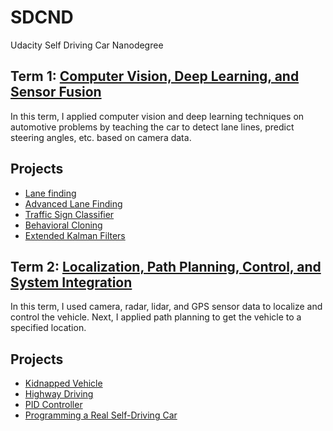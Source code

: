 # SDCND
Udacity Self Driving Car Nanodegree

## Term 1: [Computer Vision, Deep Learning, and Sensor Fusion][7]
In this term, I applied computer vision and deep learning techniques on automotive problems 
by teaching the car to detect lane lines, predict steering angles, etc. based on camera data.

## Projects
- [Lane finding][1] 
- [Advanced Lane Finding][2]
- [Traffic Sign Classifier][3]
- [Behavioral Cloning][4]
- [Extended Kalman Filters][5] 
 
[1]: https://github.com/jissac/SDCND/tree/master/Term1/Lane_Lines
[2]: https://github.com/jissac/SDCND/tree/master/Term1/Adv_Lane_Lines
[3]: https://github.com/jissac/SDCND/tree/master/Term1/Traffic_Sign_Classifier
[4]: https://github.com/jissac/SDCND/tree/master/Term1/Behavioral_Cloning
[5]: https://github.com/jissac/SDCND/tree/master/Term1/EKF

## Term 2: [Localization, Path Planning, Control, and System Integration][8]
In this term, I used camera, radar, lidar, and GPS sensor data to localize and control the vehicle. Next, I applied path planning to get the vehicle to a specified location.

## Projects
- [Kidnapped Vehicle][a]
- [Highway Driving][b]
- [PID Controller][c]
- [Programming a Real Self-Driving Car][d]

[a]: https://github.com/jissac/SDCND/tree/master/Term2/Kidnapped_Vehicle
[b]: https://github.com/jissac/SDCND/tree/master/Term2/Highway_Driving
[c]: https://github.com/jissac/SDCND/tree/master/Term2/PID_Controller
[d]: https://github.com/jissac/SDCND/tree/master/Term2/Capstone


[7]:https://github.com/jissac/SDCND/tree/master/Term1
[8]:https://github.com/jissac/SDCND/tree/master/Term2
